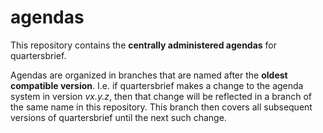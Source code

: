 # agendas

This repository contains the **centrally administered agendas** for quartersbrief. 

Agendas are organized in branches that are named after the **oldest compatible version**. I.e. if quartersbrief makes a change to the agenda system in version _vx.y.z_, then that change will be reflected in a branch of the same name in this repository. This branch then covers all subsequent versions of quartersbrief until the next such change. 

